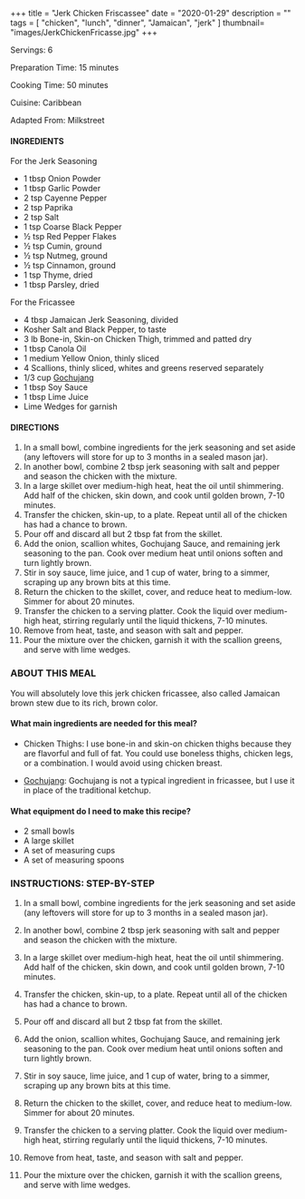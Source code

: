 +++
title = "Jerk Chicken Friscassee"
date = "2020-01-29"
description = ""
tags = [
    "chicken",
    "lunch",
    "dinner",
    "Jamaican",
    "jerk"
]
thumbnail= "images/JerkChickenFricasse.jpg"
+++

Servings: 6 <!--more-->

Preparation Time: 15 minutes 

Cooking Time: 50 minutes 

Cuisine: Caribbean

Adapted From: Milkstreet

#### INGREDIENTS 

For the Jerk Seasoning

* 1 tbsp Onion Powder
* 1 tbsp Garlic Powder
* 2 tsp Cayenne Pepper
* 2 tsp Paprika
* 2 tsp Salt
* 1 tsp Coarse Black Pepper 
* ½ tsp Red Pepper Flakes
* ½ tsp Cumin, ground
* ½ tsp Nutmeg, ground
* ½ tsp Cinnamon, ground
* 1 tsp Thyme, dried
* 1 tbsp Parsley, dried

For the Fricassee

* 4 tbsp Jamaican Jerk Seasoning, divided 
* Kosher Salt and Black Pepper, to taste 
* 3 lb Bone-in, Skin-on Chicken Thigh, trimmed and patted dry
* 1 tbsp Canola Oil 
* 1 medium Yellow Onion, thinly sliced 
* 4 Scallions, thinly sliced, whites and greens reserved separately 
* 1/3 cup [Gochujang](https://amzn.to/3al2a8Y)
* 1 tbsp Soy Sauce 
* 1 tbsp Lime Juice 
* Lime Wedges for garnish 

#### DIRECTIONS 

1. In a small bowl, combine ingredients for the jerk seasoning and set aside (any leftovers will store for up to 3 months in a sealed mason jar).
2. In another bowl, combine 2 tbsp jerk seasoning with salt and pepper and season the chicken with the mixture.
3. In a large skillet over medium-high heat, heat the oil until shimmering. Add half of the chicken, skin down, and cook until golden brown, 7-10 minutes.
4. Transfer the chicken, skin-up, to a plate. Repeat until all of the chicken has had a chance to brown. 
5. Pour off and discard all but 2 tbsp fat from the skillet.
6. Add the onion, scallion whites, Gochujang Sauce, and remaining jerk seasoning to the pan. Cook over medium heat until onions soften and turn lightly brown.
7. Stir in soy sauce, lime juice, and 1 cup of water, bring to a simmer, scraping up any brown bits at this time.
8. Return the chicken to the skillet, cover, and reduce heat to medium-low. Simmer for about 20 minutes.
9. Transfer the chicken to a serving platter. Cook the liquid over medium-high heat, stirring regularly until the liquid thickens, 7-10 minutes.
10. Remove from heat, taste, and season with salt and pepper.
11. Pour the mixture over the chicken, garnish it with the scallion greens, and serve with lime wedges.

### ABOUT THIS MEAL 

You will absolutely love this jerk chicken fricassee, also called Jamaican brown stew due to its rich, brown color. 

#### What main ingredients are needed for this meal?

* Chicken Thighs: I use bone-in and skin-on chicken thighs because they are flavorful and full of fat. You could use boneless thighs, chicken legs, or a combination. I would avoid using chicken breast. 

* [Gochujang](https://amzn.to/3al2a8Y): Gochujang is not a typical ingredient in fricassee, but I use it in place of the traditional ketchup. 

#### What equipment do I need to make this recipe?

* 2 small bowls 
* A large skillet 
* A set of measuring cups 
* A set of measuring spoons 

### INSTRUCTIONS: STEP-BY-STEP

1. In a small bowl, combine ingredients for the jerk seasoning and set aside (any leftovers will store for up to 3 months in a sealed mason jar).
2. In another bowl, combine 2 tbsp jerk seasoning with salt and pepper and season the chicken with the mixture.


3. In a large skillet over medium-high heat, heat the oil until shimmering. Add half of the chicken, skin down, and cook until golden brown, 7-10 minutes.
4. Transfer the chicken, skin-up, to a plate. Repeat until all of the chicken has had a chance to brown. 
5. Pour off and discard all but 2 tbsp fat from the skillet.


6. Add the onion, scallion whites, Gochujang Sauce, and remaining jerk seasoning to the pan. Cook over medium heat until onions soften and turn lightly brown.


7. Stir in soy sauce, lime juice, and 1 cup of water, bring to a simmer, scraping up any brown bits at this time.


8. Return the chicken to the skillet, cover, and reduce heat to medium-low. Simmer for about 20 minutes.


9. Transfer the chicken to a serving platter. Cook the liquid over medium-high heat, stirring regularly until the liquid thickens, 7-10 minutes.


10. Remove from heat, taste, and season with salt and pepper.
11. Pour the mixture over the chicken, garnish it with the scallion greens, and serve with lime wedges.
